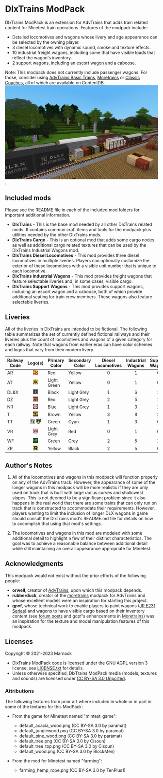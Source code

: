 # DlxTrains ModPack

DlxTrains ModPack is an extension for AdvTrains that adds train related content for Minetest train operations.  Features of the modpack include:

- Detailed locomotives and wagons whose livery and age appearance can be selected by the owning player.
- 3 diesel locomotives with dynamic sound, smoke and texture effects.
- 10 industrial freight wagons, including some that have visible loads that reflect the wagon's inventory.
- 2 support wagons, including an escort wagon and a caboose.

Note: This modpack does not currently include passenger wagons. For those, consider using [AdvTrains Basic Trains](https://content.minetest.net/packages/orwell/basic_trains/), [Moretrains](https://content.minetest.net/packages/gpcf/moretrains/) or [Classic Coaches](https://content.minetest.net/packages/Marnack/classic_coaches/), all of which are available on ContentDB.
![](screenshot.png).

## Included mods

Please see the README file in each of the included mod folders for important additional information.

- **DlxTrains** - This is the base mod needed by all other DlxTrains related mods.  It contains common craft items and tools for the modpack plus utilities needed by the other DlxTrains mods.
- **DlxTrains Cargo** - This is an optional mod that adds some cargo nodes as well as additional cargo related textures that can be used by the DlxTrains Industrial Wagons mod.
- **DlxTrains Diesel Locomotives** - This mod provides three diesel locomotives in multiple liveries.  Players can optionally customize the exterior of these locomotives with a visible unit number that is unique to each locomotive.
- **DlxTrains Industrial Wagons** - This mod provides freight wagons that feature selectable liveries and, in some cases, visible cargo.
- **DlxTrains Support Wagons** - This mod provides support wagons, including an escort wagon and a caboose, both of which provide additional seating for train crew members.  These wagons also feature selectable liveries.

## Liveries

All of the liveries in DlxTrains are intended to be fictional.  The following table summarizes the set of currently defined fictional railways and their liveries plus the count of locomotives and wagons of a given category for each railway.  Note that wagons from earlier eras can have color schemes and logos that vary from their modern livery.

Railway Code|Logo(s)|Primary Color|Secondary Color|Diesel Locomotives|Industrial Wagons|Support Wagons
---|:---:|---|---|:---:|:---:|:---:
AR|![](dlxtrains/textures/dlxtrains_logo_ar.png)|Red|Yellow|0|1|0
AT|![](dlxtrains/textures/dlxtrains_logo_at.png)|Light Green|Yellow|0|1|0
DL&X|![](dlxtrains/textures/dlxtrains_logo_dlx.png)|Black|Light Grey|1|6|1
DZ|![](dlxtrains/textures/dlxtrains_logo_dz.png)|Red|Light Grey|2|5|1
NR|![](dlxtrains/textures/dlxtrains_logo_nr.png)|Blue|Light Grey|1|3|1
T|![](dlxtrains/textures/dlxtrains_logo_t.png)|Brown|Yellow|3|8|2
TT|![](dlxtrains/textures/dlxtrains_logo_tt.png) ![](dlxtrains/textures/dlxtrains_logo_tt_2.png)|Green|Cyan|1|3|0
VR|![](dlxtrains/textures/dlxtrains_logo_vr.png)|Light Grey|Red|0|1|0
WF|![](dlxtrains/textures/dlxtrains_logo_wf.png)|Green|Grey|2|5|1
ZR|![](dlxtrains/textures/dlxtrains_logo_zr.png)|Yellow|Black|2|5|0

## Author's Notes

1) All of the locomotives and wagons in this modpack will function properly on any of the AdvTrains track.  However, the appearance of some of the longer wagons in this modpack will be more realistic if they are only used on track that is built with large radius curves and shallowest slopes.  This is not deemed to be a significant problem since it also happens in the real world that there are some trains that can only run on track that is constructed to accommodate their requirements.  However, players wanting to limit the inclusion of longer DLX wagons in game should consult the DlxTrains mod's README.md file for details on how to accomplish that using that mod's settings.

2) The locomotives and wagons in this mod are modeled with some additional detail to highlight a few of their distinct characteristics.  The goal was to achieve a reasonable balance between additional detail while still maintaining an overall appearance appropriate for Minetest.

## Acknowledgments

This modpack would not exist without the prior efforts of the following people:

- **orwell**, creator of [AdvTrains](http://advtrains.de/wiki/doku.php), upon which this modpack depends.
- **rubberduck**, creator of the [moretrains](https://forum.minetest.net/viewtopic.php?f=9&t=24112) modpack for AdvTrains and whose excellent models were an inspiration for starting this project.
- **gpcf**, whose technical work to enable players to paint wagons ([JR E231 Series](https://advtrains.de/wiki/doku.php?id=usage:trains:advtrains_train_jre231)) and wagons to have visible cargo based on their inventory content (see [forum posts](https://forum.minetest.net/viewtopic.php?f=9&t=24112&start=25) and gcpf's enhancements in [Moretrains](https://content.minetest.net/packages/gpcf/moretrains/)) was an inspiration for the texture and model manipulation features of this modpack.

## Licenses

Copyright © 2021-2023 Marnack

- DlxTrains ModPack code is licensed under the GNU AGPL version 3 license, see [LICENSE.txt](LICENSE.txt) for details.
- Unless otherwise specified, DlxTrains ModPack media (models, textures and sounds) are licensed under [CC BY-SA 3.0 Unported](https://creativecommons.org/licenses/by-sa/3.0/).

### Attributions

The following textures from prior art where included in whole or in part in some of the textures for this ModPack:

- From the game for Minetest named "mintest_game":
	- default_acacia_wood.png (CC BY-SA 3.0 by paramat)
	- default_junglewood.png (CC BY-SA 3.0 by paramat)
	- default_pine_wood.png (CC BY-SA 3.0 by paramat)
	- default_tree.png (CC BY-SA 3.0 by Cisoun)
	- default_tree_top.png (CC BY-SA 3.0 by Cisoun)
	- default_wood.png (CC BY-SA 3.0 by BlockMen)

- From the mod for Minetest named "farming":
	- farming_hemp_rope.png (CC BY-SA 3.0 by TenPlus1)
